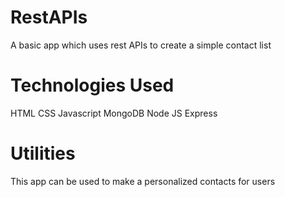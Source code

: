 # RestAPIs
A basic app which uses rest APIs to create a simple contact list

# Technologies Used
HTML CSS Javascript MongoDB Node JS Express

# Utilities
This app can be used to make a personalized contacts for users



